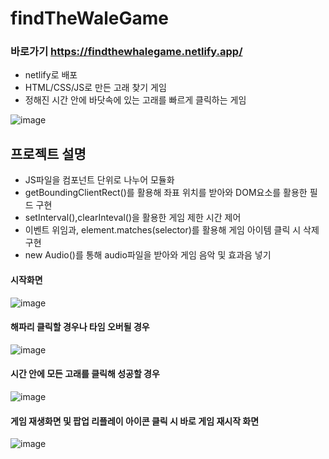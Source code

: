 # findTheWaleGame
### 바로가기 https://findthewhalegame.netlify.app/
- netlify로 배포
- HTML/CSS/JS로 만든 고래 찾기 게임
- 정해진 시간 안에 바닷속에 있는 고래를 빠르게 클릭하는 게임
 
![image](https://github.com/zestlumen/findTheWaleGame/assets/122693004/a672d2dc-09ca-48d7-a821-4f7d22b1d5fe)


## 프로젝트 설명
- JS파일을 컴포넌트 단위로 나누어 모듈화
- getBoundingClientRect()를 활용해 좌표 위치를 받아와 DOM요소를 활용한 필드 구현
- setInterval(),clearInteval()을 활용한 게임 제한 시간 제어
- 이벤트 위임과, element.matches(selector)를 활용해 게임 아이템 클릭 시 삭제 구현
- new Audio()를 통해 audio파일을 받아와 게임 음악 및 효과음 넣기
  
#### 시작화면
![image](https://github.com/zestlumen/findTheWaleGame/assets/122693004/38475323-4796-4bf1-8704-9f0dd1076d42)

#### 해파리 클릭할 경우나 타임 오버될 경우 
![image](https://github.com/zestlumen/findTheWaleGame/assets/122693004/a55bd3ef-04a6-4cf7-81e4-3feef97c5c28)

#### 시간 안에 모든 고래를 클릭해 성공할 경우
![image](https://github.com/zestlumen/findTheWaleGame/assets/122693004/0f7f953a-75ab-4908-badd-db3e3e6a1cd3)

#### 게임 재생화면 및 팝업 리플레이 아이콘 클릭 시 바로 게임 재시작 화면
![image](https://github.com/zestlumen/findTheWaleGame/assets/122693004/65952c89-8538-4ead-8fd8-b51bd9d3c61f)


